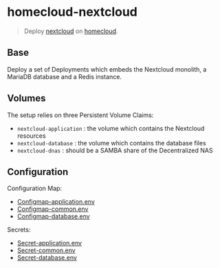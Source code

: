 # homecloud-nextcloud

> Deploy [nextcloud] on [homecloud].

[nextcloud]: https://nextcloud.com
[homecloud]: https://github.com/tmorin/homecloud-ansible

## Base

Deploy a set of Deployments which embeds the Nextcloud monolith, a MariaDB database and a Redis instance.

## Volumes

The setup relies on three Persistent Volume Claims:

- `nextcloud-application` : the volume which contains the Nextcloud resources
- `nextcloud-database` : the volume which contains the database files
- `nextcloud-dnas` : should be a SAMBA share of the Decentralized NAS

## Configuration

Configuration Map:

- [Configmap-application.env](./base/Configmap-application.env)
- [Configmap-common.env](./base/Configmap-common.env)
- [Configmap-database.env](./base/Configmap-database.env)

Secrets:

- [Secret-application.env](./base/Secret-application.env)
- [Secret-common.env](./base/Secret-common.env)
- [Secret-database.env](./base/Secret-database.env)
